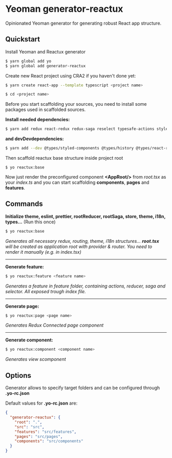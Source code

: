 # Yeoman generator-reactux

Opinionated Yeoman generator for generating robust React app structure.

## Quickstart

Install Yeoman and Reactux generator
```bash
$ yarn global add yo
$ yarn global add generator-reactux
```

Create new React project using CRA2 if you haven't done yet:

```bash
$ yarn create react-app --template typescript <project name>

$ cd <project name>
```

Before you start scaffolding your sources, you need to install some packages used in scaffolded sources.

**Install needed dependencies:**
```bash
$ yarn add redux react-redux redux-saga reselect typesafe-actions styled-components react-router connected-react-router history i18next react-i18next
```

**and devDevdependencies:**

```bash
$ yarn add --dev @types/styled-components @types/history @types/react-router @types/react-redux prettier typescript eslint-config-prettier eslint-plugin-prettier eslint-plugin-react eslint-plugin-react-hooks @typescript-eslint/eslint-plugin @typescript-eslint/parser eslint-plugin-import
```

Then scaffold reactux base structure inside project root
```base
$ yo reactux:base
```

Now just render the preconfigured component **&lt;AppRoot/&gt;** from *root.tsx* as your *index.ts* and you can start scaffolding __components__, __pages__ and __features__.

## Commands

**Initialize theme, eslint, prettier, rootReducer, rootSaga, store, theme, i18n, types...** (Run this once)

```bash
$ yo reactux:base
```

_Generates all necessary redux, routing, theme, i18n structures... **root.tsx** will be created as application root with provider & router. You need to render it manually (e.g. in index.tsx)_

---

**Generate feature:**

```bash
$ yo reactux:feature <feature name>
```

_Generates a feature in feature folder, containing actions, reducer, saga and selector. All exposed trough index file._

---

**Generate page:**

```bash
$ yo reactux:page <page name>
```

_Generates Redux Connected page component_

---

**Generate component:**

```bash
$ yo reactux:component <component name>
```

_Generates view scomponent_

## Options

Generator allows to specify target folders and can be configured through **.yo-rc.json**

Default values for **.yo-rc.json** are:

```json
{
  "generator-reactux": {
    "root": ".",
    "src": "src",
    "features": "src/features",
    "pages": "src/pages",
    "components": "src/components"
  }
}
```

